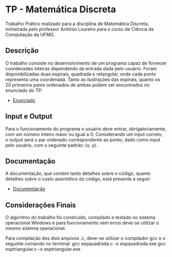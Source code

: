 # TP - Matemática Discreta  

Trabalho Prático realizado para a disciplina de Matemática Discreta, ministrada pelo professor Antônio Loureiro para o curso de Ciência da Computação da UFMG.

## Descrição  

O trabalho consiste no desenvolvimento de um programa capaz de fornecer coordenadas inteiras dependendo da entrada dada pelo usuário. Foram disponibilizadas duas espirais, quadrada e retangular, onde cada ponto representa uma coordenada. Tanto as ilustrações das espirais, quanto os 20 primeiros pares ordenados de ambas podem ser encontrados no enunciado do TP:  

- [Enunciado](https://github.com/IgorHen0/TP-MD/blob/main/232TP_EspiralQuadradaTriangular.pdf)  

## Input e Output  

Para o funcionamento do programa o usuário deve entrar, obrigatoriamente, com um número inteiro maior ou igual a 0. Considerando um input correto, o output será o par ordenado correspondente ao ponto, dado como input pelo usuário, com o seguinte padrão: (x, y).  

## Documentação

A documentação, que contém tanto detalhes sobre o código, quanto detalhes sobre o custo assintótico do código, está presente a seguir:  

- [Documentação](https://github.com/IgorHen0/TP-MD/blob/main/Documentação%20Trabalho%20Prático.pdf)

## Considerações Finais

O algoritmo do trabalho foi construído, compilado e testado no sistema operacional Windows e para funcionamento sem erros deve-se utilizar o mesmo sistema operacional.  

Para compilação dos dois arquivos .c, deve-se utilizar o compilador gcc e o seguinte comando no terminal:
gcc espquadrada.c -o espquadrada.exe
gcc esptriangular.c -o esptriangular.exe
